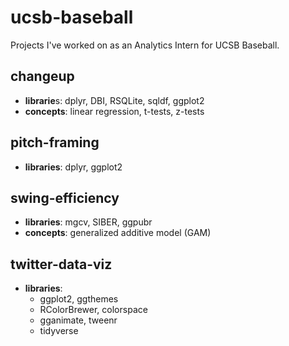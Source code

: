 # ucsb-baseball
Projects I've worked on as an Analytics Intern for UCSB Baseball.


## changeup
- **librarie**s: dplyr, DBI, RSQLite, sqldf, ggplot2
- **concepts**: linear regression, t-tests, z-tests

## pitch-framing
- **libraries**: dplyr, ggplot2

## swing-efficiency
- **libraries**: mgcv, SIBER, ggpubr
- **concepts**: generalized additive model (GAM)

## twitter-data-viz
- **libraries**:
    - ggplot2, ggthemes
    - RColorBrewer, colorspace
    - gganimate, tweenr
    - tidyverse